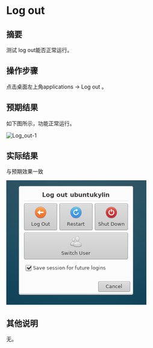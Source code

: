 # Log out

## 摘要

测试 log out能否正常运行。

## 操作步骤

点击桌面左上角applications -> Log out 。

## 预期结果

如下图所示，功能正常运行。

![Log_out-1](./img/Log_out-1.png)

## 实际结果

与预期效果一致

![Log_out-2](./img/Log_out-2.png)

## 其他说明

无。
